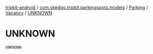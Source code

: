 [tripkit-android](../../../index.md) / [com.skedgo.tripkit.parkingspots.models](../../index.md) / [Parking](../index.md) / [Vacancy](index.md) / [UNKNOWN](./-u-n-k-n-o-w-n.md)

# UNKNOWN

`UNKNOWN`